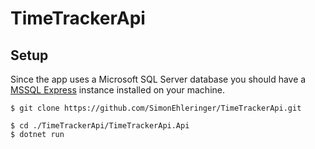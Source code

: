 # TimeTrackerApi

## Setup

Since the app uses a Microsoft SQL Server database you should have a [MSSQL Express](https://www.microsoft.com/de-de/sql-server/sql-server-downloads) instance installed on your machine.

```
$ git clone https://github.com/SimonEhleringer/TimeTrackerApi.git
```



```
$ cd ./TimeTrackerApi/TimeTrackerApi.Api
$ dotnet run
```
